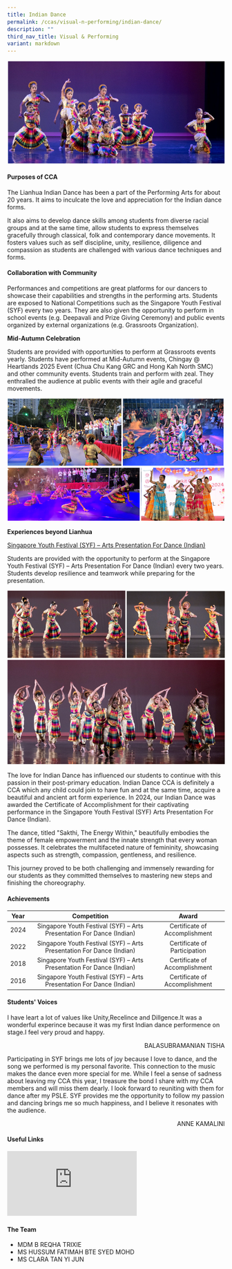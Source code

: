 ```yaml
---
title: Indian Dance
permalink: /ccas/visual-n-performing/indian-dance/
description: ""
third_nav_title: Visual & Performing
variant: markdown
---
```

![](/images/CCAs/Indian%20Dance/1.png)

#### Purposes of CCA

The Lianhua Indian Dance has been a part of the Performing Arts for about 20 years. It aims to inculcate the love and appreciation for the Indian dance forms.

It also aims to develop dance skills among students from diverse racial groups and at the same time, allow students to express themselves gracefully through classical, folk and contemporary dance movements. It fosters values such as self discipline, unity, resilience, diligence and compassion as students are challenged with various dance techniques and forms.

#### Collaboration with Community

Performances and competitions are great platforms for our dancers to showcase their capabilities and strengths in the performing arts. Students are exposed to National Competitions such as the Singapore Youth Festival (SYF) every two years. They are also given the opportunity to perform in school events (e.g. Deepavali and Prize Giving Ceremony) and public events organized by external organizations (e.g. Grassroots Organization).

**Mid-Autumn Celebration**

Students are provided with opportunities to perform at Grassroots events yearly. Students have performed at Mid-Autumn events, Chingay @ Heartlands 2025 Event (Chua Chu Kang GRC and Hong Kah North SMC)  and other community events. Students train and perform with zeal. They enthralled the audience at public events with their agile and graceful movements.

![](/images/CCAs/Indian%20Dance/2.png)

**Experiences beyond Lianhua**

<u>Singapore Youth Festival (SYF) – Arts Presentation For Dance (Indian)</u>

Students are provided with the opportunity to perform at the Singapore Youth Festival (SYF) – Arts Presentation For Dance (Indian) every two years. Students develop resilience and teamwork while preparing for the presentation.

![](/images/CCAs/Indian%20Dance/3.png)

The love for Indian Dance has influenced our students to continue with this passion in their post-primary education. Indian Dance CCA is definitely a CCA which any child could join to have fun and at the same time, acquire a beautiful and ancient art form experience. In 2024, our Indian Dance was awarded the Certificate of Accomplishment for their captivating performance in the Singapore Youth Festival (SYF) Arts Presentation For Dance (Indian). 

The dance, titled "Sakthi, The Energy Within," beautifully embodies the theme of female empowerment and the innate strength that every woman possesses. It celebrates the multifaceted nature of femininity, showcasing aspects such as strength, compassion, gentleness, and resilience.

This journey proved to be both challenging and immensely rewarding for our students as they committed themselves to mastering new steps and finishing the choreography.


#### Achievements

| Year |   Competition    |   Award  |
|:----:|:----------:|:---------:|
| 2024 | Singapore Youth Festival (SYF) – Arts Presentation For Dance (Indian) | Certificate of Accomplishment |
| 2022 | Singapore Youth Festival (SYF) – Arts Presentation For Dance (Indian) | Certificate of Participation |
| 2018 | Singapore Youth Festival (SYF) – Arts Presentation For Dance (Indian) | Certificate of Accomplishment |
| 2016 | Singapore Youth Festival (SYF) – Arts Presentation For Dance (Indian) | Certificate of Accomplishment |

#### Students' Voices

I have leart a lot of values like Unity,Recelince and Dillgence.It was a wonderful experince because it was my first&nbsp;Indian dance&nbsp;performence on stage.I feel very proud and happy.

  <p style="text-align: right">BALASUBRAMANIAN TISHA<br></p>

Participating in SYF brings me lots of joy because I love to dance, and the song we performed is my personal favorite. This connection to the music makes the dance even more special for me. While I feel a sense of sadness about leaving my CCA this year, I treasure the bond I share with my CCA members and will miss them dearly. I look forward to reuniting with them for dance after my PSLE. SYF provides me the opportunity to follow my passion and dancing brings me so much happiness, and I believe it resonates with the audience. 

  <p style="text-align: right">ANNE KAMALINI<br></p>
	
#### Useful Links

<iframe allowfullscreen="" allow="accelerometer; autoplay; clipboard-write; encrypted-media; gyroscope; picture-in-picture; web-share" frameborder="0" title="LHPS - Indian Dance 2023" src="https://www.youtube.com/embed/ihLWpLyD2pc"></iframe>

#### The Team

* MDM B REQHA TRIXIE
* MS HUSSUM FATIMAH BTE SYED MOHD
* MS CLARA TAN YI JUN